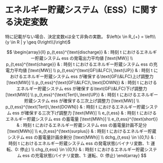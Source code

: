 # エネルギー貯蔵システム（ESS）に関する決定変数

特に記載がない場合、決定変数xは全て非負の実数。 $\left(x \in R_{+} = \left\\{y \in R | y \geq 0\right\\}\right)$

$$
\begin{array}{ll}
      p_{t,ess}^{\text{discharge}}
       & : 時刻 t におけるエネルギー貯蔵システム ess の発電出力平均値 [\text{MW}]
      \\
      p_{t,ess}^{\text{charge}}
       & : 時刻 t におけるエネルギー貯蔵システム ess の充電力平均値 [\text{MW}]
      \\
      p_{t,ess}^{\text{GF\\&LFC}\,\text{UP}}
       & : 時刻 t におけるエネルギー貯蔵システム ess が確保する\text{GF\\&LFC}上げ調整力 [\text{MW}]
      \\
      p_{t,ess}^{\text{GF\\&LFC}\,\text{DOWN}}
       & : 時刻 t におけるエネルギー貯蔵システム ess が確保する\text{GF\\&LFC}下げ調整力 [\text{MW}]
      \\
      p_{t,ess}^{\text{Tert}\,\text{UP}}
       & : 時刻 t におけるエネルギー貯蔵システム ess が確保する三次上げ調整力 [\text{MW}]
      \\
      p_{t,ess}^{\text{Tert}\,\text{DOWN}}
       & : 時刻 t におけるエネルギー貯蔵システム ess が確保する三次下げ調整力 [\text{MW}]
      \\
      e_{t,ess}
       & : 時刻 t におけるエネルギー貯蔵システム ess の蓄電量 [\text{MWh}]
      \\
      e_{t,ess}^{\text{short}}
       & : 時刻 t におけるエネルギー貯蔵システム ess の蓄電量計画不足分 [\text{MWh}]
      \\
      e_{t,ess}^{\text{surplus}}
       & : 時刻 t におけるエネルギー貯蔵システム ess の蓄電量計画余剰分 [\text{MWh}]
      \\
      dchg_{t,ess} \in \{0,1\}
       & : 時刻 t におけるエネルギー貯蔵システム ess の発電状態(バイナリ変数、1: 運転、0: 停止)
      \\
      chg_{t,ess} \in \{0,1\}
       & : 時刻 t におけるエネルギー貯蔵システム ess の充電状態(バイナリ変数、1: 運転、0: 停止)
\end{array}
$$
